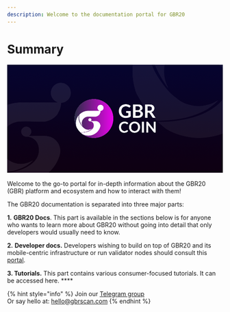 ```yaml
---
description: Welcome to the documentation portal for GBR20
---
```


# Summary

![](<.gitbook/assets/docs 1500x500.png>)

Welcome to the go-to portal for in-depth information about the GBR20 (GBR) platform and ecosystem and how to interact with them!

The GBR20 documentation is separated into three major parts:

**1.** **GBR20 Docs**. This part is available in the sections below is for anyone who wants to learn more about GBR20 without going into detail that only developers would usually need to know.

**2.** **Developer docs.** Developers wishing to build on top of GBR20 and its mobile-centric infrastructure or run validator nodes should consult this [portal](https://developers.gbrscan.com).&#x20;

**3. Tutorials.** This part contains various consumer-focused tutorials. It can be accessed here. **** &#x20;

{% hint style="info" %}
Join our [Telegram group](https://t.me/)\
Or say hello at: hello@gbrscan.com
{% endhint %}

